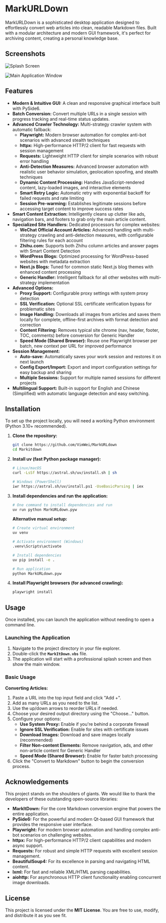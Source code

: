# MarkURLDown

MarkURLDown is a sophisticated desktop application designed to effortlessly convert web articles into clean, readable Markdown files. Built with a modular architecture and modern GUI framework, it's perfect for archiving content, creating a personal knowledge base.

## Screenshots

![Splash Screen](markitdown_app/ui/assets/screenshot_splash.png)

![Main Application Window](markitdown_app/ui/assets/screenshot_MarkURLdown.png)

## Features

*   **Modern & Intuitive GUI:** A clean and responsive graphical interface built with PySide6.
*   **Batch Conversion:** Convert multiple URLs in a single session with progress tracking and real-time status updates.
*   **Advanced Crawler Technology:** Multi-strategy crawler system with automatic fallback:
    *   **Playwright:** Modern browser automation for complex anti-bot scenarios with advanced stealth techniques
    *   **httpx:** High-performance HTTP/2 client for fast requests with session management
    *   **Requests:** Lightweight HTTP client for simple scenarios with robust error handling
    *   **Anti-Detection Measures:** Advanced browser automation with realistic user behavior simulation, geolocation spoofing, and stealth techniques
    *   **Dynamic Content Processing:** Handles JavaScript-rendered content, lazy-loaded images, and interactive elements
    *   **Smart Retry Logic:** Automatic retry with exponential backoff for failed requests and rate limiting
    *   **Session Pre-warming:** Establishes legitimate sessions before accessing target content to improve success rates
*   **Smart Content Extraction:** Intelligently cleans up clutter like ads, navigation bars, and footers to grab only the main article content.
*   **Specialized Site Handlers:** Dedicated processors for complex websites:
    *   **WeChat Official Account Articles:** Advanced handling with multi-strategy crawling and anti-detection measures, with configurable filtering rules for each account
    *   **Zhihu.com:** Supports both Zhihu column articles and answer pages with Smart Content Detection
    *   **WordPress Blogs:** Optimized processing for WordPress-based websites with metadata extraction
    *   **Next.js Blogs:** Tuned for common static Next.js blog themes with enhanced content processing
    *   **Generic Handler:** Intelligent fallback for all other websites with multi-strategy implementation
*   **Advanced Options:**
    *   **Proxy Support:** Configurable proxy settings with system proxy detection
    *   **SSL Verification:** Optional SSL certificate verification bypass for problematic sites
    *   **Image Handling:** Downloads all images from articles and saves them locally for complete, offline-first archives with format detection and correction
    *   **Content Filtering:** Removes typical site chrome (nav, header, footer, TOC, comments) before conversion for Generic Handler
    *   **Speed Mode (Shared Browser):** Reuse one Playwright browser per batch, new context per URL for improved performance
*   **Session Management:**
    *   **Auto-save:** Automatically saves your work session and restores it on next launch
    *   **Config Export/Import:** Export and import configuration settings for easy backup and sharing
    *   **Multiple Sessions:** Support for multiple named sessions for different projects
*   **Multilingual Support:** Built-in support for English and Chinese (Simplified) with automatic language detection and easy switching.

## Installation

To set up the project locally, you will need a working Python environment (Python 3.10+ recommended).

1.  **Clone the repository:**
    ```bash
    git clone https://github.com/VimWei/MarkURLdown
    cd Markitdown
    ```

2.  **Install uv (fast Python package manager):**
    ```bash
    # Linux/macOS
    curl -LsSf https://astral.sh/uv/install.sh | sh

    # Windows (PowerShell)
    iwr https://astral.sh/uv/install.ps1 -UseBasicParsing | iex
    ```

3.  **Install dependencies and run the application:**
    ```bash
    # One command to install dependencies and run
    uv run python MarkURLdown.pyw
    ```

    **Alternative manual setup:**
    ```bash
    # Create virtual environment
    uv venv

    # Activate environment (Windows)
    .venv\Scripts\activate

    # Install dependencies
    uv pip install -e .

    # Run application
    python MarkURLdown.pyw
    ```

4.  **Install Playwright browsers (for advanced crawling):**
    ```bash
    playwright install
    ```

## Usage

Once installed, you can launch the application without needing to open a command line.

### Launching the Application

1.  Navigate to the project directory in your file explorer.
2.  Double-click the **`MarkItDown.vbs`** file.
3.  The application will start with a professional splash screen and then show the main window.

### Basic Usage

**Converting Articles:**
1.  Paste a URL into the top input field and click "Add +".
2.  Add as many URLs as you need to the list.
3.  Use the up/down arrows to reorder URLs if needed.
4.  Choose your desired output directory using the "Choose..." button.
5.  Configure your options:
    *   **Use System Proxy:** Enable if you're behind a corporate firewall
    *   **Ignore SSL Verification:** Enable for sites with certificate issues
    *   **Download Images:** Download and save images locally (recommended)
    *   **Filter Non-content Elements:** Remove navigation, ads, and other non-article content for Generic Handler
    *   **Speed Mode (Shared Browser):** Enable for faster batch processing
6.  Click the "Convert to Markdown" button to begin the conversion process.

## Acknowledgements

This project stands on the shoulders of giants. We would like to thank the developers of these outstanding open-source libraries:

*   **MarkItDown:** For the core Markdown conversion engine that powers the entire application.
*   **PySide6:** For the powerful and modern Qt-based GUI framework that provides the responsive user interface.
*   **Playwright:** For modern browser automation and handling complex anti-bot scenarios on challenging websites.
*   **httpx:** For high-performance HTTP/2 client capabilities and modern async support.
*   **Requests:** For robust and simple HTTP requests with excellent session management.
*   **BeautifulSoup4:** For its excellence in parsing and navigating HTML content.
*   **lxml:** For fast and reliable XML/HTML parsing capabilities.
*   **aiohttp:** For asynchronous HTTP client functionality enabling concurrent image downloads.

## License

This project is licensed under the **MIT License**. You are free to use, modify, and distribute it as you see fit.
